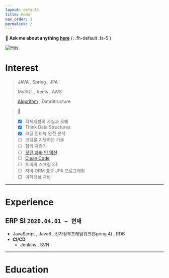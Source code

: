```yaml
---
layout: default
title: Home
nav_order: 1
permalink: /
---
```


💬 **Ask me about anything [here](https://github.com/jdalma/jdalma.github.io/issues)**
{: .fh-default .fs-5 }

[![Hits](https://hits.seeyoufarm.com/api/count/incr/badge.svg?url=https%3A%2F%2Fjdalma.github.io&count_bg=%2379C83D&title_bg=%23555555&icon=&icon_color=%23E7E7E7&title=hits&edge_flat=false)](https://hits.seeyoufarm.com)

# **Interest**

> JAVA , Spring , JPA
>
> MySQL , Redis , AWS
>
> [Algorithm](https://jdalma.github.io/docs/algorithm) , DataStructure
 

> 📖
> - [x] 객체지향의 사실과 오해
> - [x] Think Data Structures
> - [x] 코딩 인터뷰 완전 분석
> - [ ] 코딩을 지탱하는 기술
> - [ ] 함께 자라기
> - [ ] [모던 자바 인 액션](https://jdalma.github.io/docs/books/modernJavaInAction/)
> - [ ] [Clean Code](https://jdalma.github.io/docs/books/clean-code/)
> - [ ] 토비의 스프링 3.1
> - [ ] 자바 ORM 표준 JPA 프로그래밍
> - [ ] 이펙티브 자바


***

# **Experience**

## **ERP SI `2020.04.01 ~ 현재`**

- JavaScript , Java8 , 전자정부프레임워크(Spring 4) , RDB
- **CI/CD**
  - Jenkins , SVN

***

# **Education**
